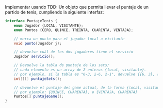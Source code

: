 Implementar usando TDD:
Un objeto que permita llevar el puntaje de un partido de tenis, cumpliendo la siguiente interfaz:

```java
interface PuntajeTenis {
    enum Jugador {LOCAL, VISITANTE};
    enum Puntos {CERO, QUINCE, TREINTA, CUARENTA, VENTAJA};

    // marca un punto para el jugador local o visitante
    void punto(Jugador j);

    // devuelve cuál de los dos jugadores tiene el servicio
    Jugador servicio();

    // Devuelve la tabla de puntaje de los sets;
    // cada elemento es un array de 2 enteros {local, visitante}.
    // por ejemplo, si la tabla es "6-3, 2-6, 2-1", devuelve {{6, 3}, {2, 6}, {2, 1}}
    int[][] puntajeSets();

    // devuelve el puntaje del game actual, de la forma {local, visitante}
    // por ejemplo: {QUINCE, CUARENTA}, o {VENTAJA, CUARENTA}
    Puntos[] puntajeGame();
}
```